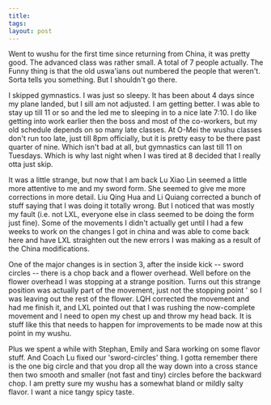 ```yaml
---
title: 
tags: 
layout: post
---
```

Went to wushu for the first time since returning from China, it was pretty good.  The advanced class was rather small.  A total of 7 people actually.  The Funny thing is that the old uswa'ians out numbered the people that weren't.  Sorta tells you something.  But I shouldn't go there.  



I skipped gymnastics.  I was just so sleepy.  It has been about 4 days since my plane landed, but I sill am not adjusted.  I am getting better.  I was able to stay up till 11 or so and the led me to sleeping in to a nice late 7:10.  I do like getting into work earlier then the boss and most of the co-workers, but my old schedule depends on so many late classes.  At O-Mei the wushu classes don't run too late, just till 8pm officially, but it is pretty easy to be there past quarter of nine.  Which isn't bad at all, but gymnastics can last till 11 on Tuesdays.  Which is why last night when I was tired at 8 decided that I really otta just skip. 



It was a little strange, but now that I am back Lu Xiao Lin seemed a little more attentive to me and my sword form.  She seemed to give me more corrections in more detail.   Liu Qing Hua and Li Quiang corrected a bunch of stuff saying that I was doing it totally wrong.  But I noticed that was mostly my fault (i.e. not LXL, everyone else in class seemed to be doing the form just fine). Some of the movements I didn't actually get until I had a few weeks to work on the changes I got in china and was able to come back here and have LXL straighten out the new errors I was making as a result of the China modifications.  



One of the major changes is in section 3, after the inside kick -- sword circles -- there is a chop back and a flower overhead.  Well before on the flower overhead I was stopping at a strange position.  Turns out this strange position was actually part of the movement, just not the stopping point ' so I was leaving out the rest of the flower.  LQH corrected the movement and had me finish it, and LXL pointed out that I was rushing the now-complete movement and I need to open my chest up and throw my head back.   It is stuff like this that needs to happen for improvements to be made now at this point in my wushu.  



Plus we spent a while with Stephan, Emily and Sara working on some flavor stuff.  And Coach Lu fixed our 'sword-circles' thing.  I gotta remember there is the one big circle and that you drop all the way down into a cross stance then two smooth and smaller (not fast and tiny) circles before the backward chop.  I am pretty sure my wushu has a somewhat bland or mildly salty flavor.  I want a nice tangy spicy taste.
